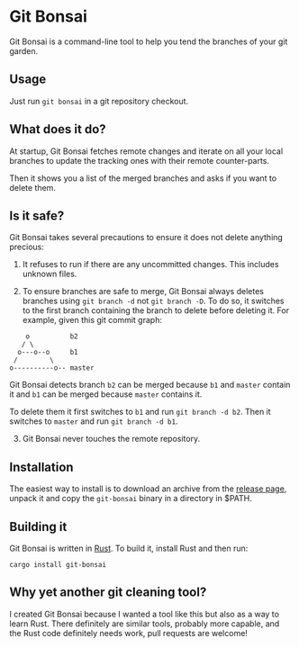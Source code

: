 # Git Bonsai

Git Bonsai is a command-line tool to help you tend the branches of your git
garden.

## Usage

Just run `git bonsai` in a git repository checkout.

## What does it do?

At startup, Git Bonsai fetches remote changes and iterate on all your local
branches to update the tracking ones with their remote counter-parts.

Then it shows you a list of the merged branches and asks if you want to delete
them.

## Is it safe?

Git Bonsai takes several precautions to ensure it does not delete anything
precious:

1. It refuses to run if there are any uncommitted changes. This includes
   unknown files.

2. To ensure branches are safe to merge, Git Bonsai always deletes branches
   using `git branch -d` not `git branch -D`. To do so, it switches to the
   first branch containing the branch to delete before deleting it. For
   example, given this git commit graph:

```
    o          b2
   / \
  o---o--o     b1
 /        \
o----------o-- master

```

Git Bonsai detects branch `b2` can be merged because `b1` and `master` contain
it and `b1` can be merged because `master` contains it.

To delete them it first switches to `b1` and run `git branch -d b2`. Then it
switches to `master` and run `git branch -d b1`.

3. Git Bonsai never touches the remote repository.

## Installation

The easiest way to install is to download an archive from the [release
page][release], unpack it and copy the `git-bonsai` binary in a directory in
$PATH.

[release]: https://github.com/agateau/git-bonsai/releases

## Building it

Git Bonsai is written in [Rust][]. To build it, install Rust and then run:

    cargo install git-bonsai

[Rust]: https://www.rust-lang.org

## Why yet another git cleaning tool?

I created Git Bonsai because I wanted a tool like this but also as a way to
learn Rust. There definitely are similar tools, probably more capable, and the
Rust code definitely needs work, pull requests are welcome!
